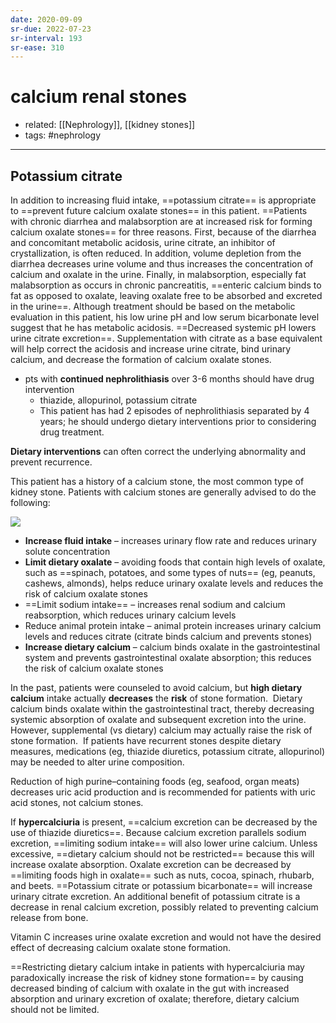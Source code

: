 ```yaml
---
date: 2020-09-09
sr-due: 2022-07-23
sr-interval: 193
sr-ease: 310
---
```


# calcium renal stones

- related: [[Nephrology]], [[kidney stones]]
- tags: #nephrology
---

## Potassium citrate

In addition to increasing fluid intake, ==potassium citrate== is appropriate to ==prevent future calcium oxalate stones== in this patient. ==Patients with chronic diarrhea and malabsorption are at increased risk for forming calcium oxalate stones== for three reasons. First, because of the diarrhea and concomitant metabolic acidosis, urine citrate, an inhibitor of crystallization, is often reduced. In addition, volume depletion from the diarrhea decreases urine volume and thus increases the concentration of calcium and oxalate in the urine. Finally, in malabsorption, especially fat malabsorption as occurs in chronic pancreatitis, ==enteric calcium binds to fat as opposed to oxalate, leaving oxalate free to be absorbed and excreted in the urine==. Although treatment should be based on the metabolic evaluation in this patient, his low urine pH and low serum bicarbonate level suggest that he has metabolic acidosis. ==Decreased systemic pH lowers urine citrate excretion==. Supplementation with citrate as a base equivalent will help correct the acidosis and increase urine citrate, bind urinary calcium, and decrease the formation of calcium oxalate stones.

- pts with **continued nephrolithiasis** over 3-6 months should have drug intervention
	- thiazide, allopurinol, potassium citrate
	- This patient has had 2 episodes of nephrolithiasis separated by 4 years; he should undergo dietary interventions prior to considering drug treatment.

**Dietary interventions** can often correct the underlying abnormality and prevent recurrence.

This patient has a history of a calcium stone, the most common type of kidney stone.  Patients with calcium stones are generally advised to do the following:

![](https://photos.thisispiggy.com/file/wikiFiles/20220813104013.png)

- **Increase fluid intake** – increases urinary flow rate and reduces urinary solute concentration
- **Limit dietary oxalate** – avoiding foods that contain high levels of oxalate, such as ==spinach, potatoes, and some types of nuts== (eg, peanuts, cashews, almonds), helps reduce urinary oxalate levels and reduces the risk of calcium oxalate stones
- ==Limit sodium intake== – increases renal sodium and calcium reabsorption, which reduces urinary calcium levels
- Reduce animal protein intake – animal protein increases urinary calcium levels and reduces citrate (citrate binds calcium and prevents stones)
- **Increase dietary calcium** – calcium binds oxalate in the gastrointestinal system and prevents gastrointestinal oxalate absorption; this reduces the risk of calcium oxalate stones

In the past, patients were counseled to avoid calcium, but **high dietary calcium** intake actually **decreases** the **risk** of stone formation.  Dietary calcium binds oxalate within the gastrointestinal tract, thereby decreasing systemic absorption of oxalate and subsequent excretion into the urine.  However, supplemental (vs dietary) calcium may actually raise the risk of stone formation.  If patients have recurrent stones despite dietary measures, medications (eg, thiazide diuretics, potassium citrate, allopurinol) may be needed to alter urine composition.

Reduction of high purine–containing foods (eg, seafood, organ meats) decreases uric acid production and is recommended for patients with uric acid stones, not calcium stones.

If **hypercalciuria** is present, ==calcium excretion can be decreased by the use of thiazide diuretics==. Because calcium excretion parallels sodium excretion, ==limiting sodium intake== will also lower urine calcium. Unless excessive, ==dietary calcium should not be restricted== because this will increase oxalate absorption. Oxalate excretion can be decreased by ==limiting foods high in oxalate== such as nuts, cocoa, spinach, rhubarb, and beets. ==Potassium citrate or potassium bicarbonate== will increase urinary citrate excretion. An additional benefit of potassium citrate is a decrease in renal calcium excretion, possibly related to preventing calcium release from bone.

Vitamin C increases urine oxalate excretion and would not have the desired effect of decreasing calcium oxalate stone formation.

==Restricting dietary calcium intake in patients with hypercalciuria may paradoxically increase the risk of kidney stone formation== by causing decreased binding of calcium with oxalate in the gut with increased absorption and urinary excretion of oxalate; therefore, dietary calcium should not be limited.
